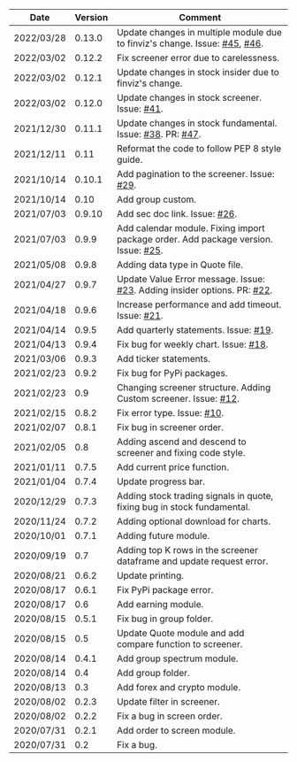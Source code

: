 | Date | Version | Comment |
| ------------- | ------------- | ------------- |
| 2022/03/28 | 0.13.0 | Update changes in multiple module due to finviz's change. Issue: [#45](https://github.com/lit26/finvizfinance/issues/45), [#46](https://github.com/lit26/finvizfinance/issues/46). |
| 2022/03/02 | 0.12.2 | Fix screener error due to carelessness. |
| 2022/03/02 | 0.12.1 | Update changes in stock insider due to finviz's change. |
| 2022/03/02 | 0.12.0 | Update changes in stock screener. Issue: [#41](https://github.com/lit26/finvizfinance/issues/41).|
| 2021/12/30 | 0.11.1 | Update changes in stock fundamental. Issue: [#38](https://github.com/lit26/finvizfinance/issues/38). PR: [#47](https://github.com/lit26/finvizfinance/pull/37).|
| 2021/12/11 | 0.11 | Reformat the code to follow PEP 8 style guide. |
| 2021/10/14 | 0.10.1 | Add pagination to the screener. Issue: [#29](https://github.com/lit26/finvizfinance/issues/29).  |
| 2021/10/14 | 0.10 | Add group custom. |
| 2021/07/03 | 0.9.10 | Add sec doc link. Issue: [#26](https://github.com/lit26/finvizfinance/issues/26). |
| 2021/07/03 | 0.9.9 | Add calendar module. Fixing import package order. Add package version. Issue: [#25](https://github.com/lit26/finvizfinance/issues/25).|
| 2021/05/08 | 0.9.8 | Adding data type in Quote file.|
| 2021/04/27 | 0.9.7 | Update Value Error message. Issue: [#23](https://github.com/lit26/finvizfinance/issues/23). Adding insider options. PR: [#22](https://github.com/lit26/finvizfinance/pull/22). |
| 2021/04/18 | 0.9.6 | Increase performance and add timeout. Issue: [#21](https://github.com/lit26/finvizfinance/issues/21).|
| 2021/04/14 | 0.9.5 | Add quarterly statements. Issue: [#19](https://github.com/lit26/finvizfinance/issues/19).|
| 2021/04/13 | 0.9.4 | Fix bug for weekly chart. Issue: [#18](https://github.com/lit26/finvizfinance/issues/18).|
| 2021/03/06 | 0.9.3 | Add ticker statements. |
| 2021/02/23 | 0.9.2 | Fix bug for PyPi packages. |
| 2021/02/23 | 0.9 | Changing screener structure. Adding Custom screener. Issue: [#12](https://github.com/lit26/finvizfinance/issues/12).|
| 2021/02/15 | 0.8.2 | Fix error type. Issue: [#10](https://github.com/lit26/finvizfinance/issues/10). |
| 2021/02/07 | 0.8.1 | Fix bug in screener order. |
| 2021/02/05 | 0.8 | Adding ascend and descend to screener and fixing code style. |
| 2021/01/11 | 0.7.5 | Add current price function. |
| 2021/01/04 | 0.7.4 | Update progress bar. |
| 2020/12/29 | 0.7.3 | Adding stock trading signals in quote, fixing bug in stock fundamental. |
| 2020/11/24 | 0.7.2 | Adding optional download for charts. |
| 2020/10/01 | 0.7.1 | Adding future module. |
| 2020/09/19 | 0.7 | Adding top K rows in the screener dataframe and update request error. |
| 2020/08/21 | 0.6.2 | Update printing. |
| 2020/08/17 | 0.6.1 | Fix PyPi package error. |
| 2020/08/17 | 0.6 | Add earning module. |
| 2020/08/15 | 0.5.1 | Fix bug in group folder. |
| 2020/08/15 | 0.5 | Update Quote module and add compare function to screener. |
| 2020/08/14 | 0.4.1 | Add group spectrum module. |
| 2020/08/14 | 0.4 | Add group folder. |
| 2020/08/13 | 0.3 | Add forex and crypto module. |
| 2020/08/02 | 0.2.3 | Update filter in screener. |
| 2020/08/02 | 0.2.2 | Fix a bug in screen order. |
| 2020/07/31 | 0.2.1 | Add order to screen module. |
| 2020/07/31 | 0.2 | Fix a bug. |
